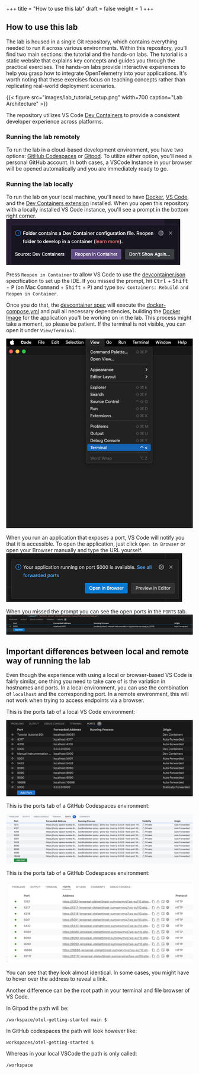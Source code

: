 +++
title = "How to use this lab"
draft = false
weight = 1
+++

## How to use this lab
The lab is housed in a single Git repository, which contains everything needed to run it across various environments. 
Within this repository, you'll find two main sections: the tutorial and the hands-on labs.
The tutorial is a static website that explains key concepts and guides you through the practical exercises.
The hands-on labs provide interactive experiences to help you grasp how to integrate OpenTelemetry into your applications. 
It's worth noting that these exercises focus on teaching concepts rather than replicating real-world deployment scenarios.

{{< figure src="images/lab_tutorial_setup.png" width=700 caption="Lab Architecture" >}}

The repository utilizes VS Code [Dev Containers](https://code.visualstudio.com/docs/devcontainers/containers) to provide a consistent developer experience across platforms.

### Running the lab remotely

To run the lab in a cloud-based development environment, you have two options: [GitHub Codespaces](https://codespaces.new/NovatecConsulting/opentelemetry-training) or [Gitpod](https://gitpod.io/#https://github.com/NovatecConsulting/opentelemetry-training).
To utilize either option, you'll need a personal GitHub account.
In both cases, a VSCode Instance in your browser will be opened automatically and you are immediately ready to go.

### Running the lab locally

To run the lab on your local machine, you'll need to have [Docker](https://docs.docker.com/engine/install/), [VS Code](https://code.visualstudio.com/download), and the [Dev Containers extension](https://marketplace.visualstudio.com/items?itemName=ms-vscode-remote.remote-containers) installed.
When you open this repository with a locally installed VS Code instance, you'll see a prompt in the bottom right corner.
![Prompt to open the repo inside a Dev container](images/prompt.png)

Press `Reopen in Container` to allow VS Code to use the [devcontainer.json](.devcontainer.json) specification to set up the IDE. If you missed the prompt, hit <kbd>Ctrl</kbd> + <kbd>Shift</kbd> + <kbd>P</kbd> (on Mac <kbd>Command</kbd> + <kbd>Shift</kbd> + <kbd>P</kbd>) and type `Dev Containers: Rebuild and Reopen in Container`.

Once you do that, the [devcontainer spec](https://chat.openai.com/c/.devcontainer.json) will execute the [docker-compose.yml](https://chat.openai.com/c/docker-compose.yml) and pull all necessary dependencies, building the [Docker Image](https://chat.openai.com/c/Dockerfile) for the application you'll be working on in the lab. This process might take a moment, so please be patient.
If the terminal is not visible, you can open it under `View/Terminal`.

![Open the terminal](images/open-terminal.png)

When you run an application that exposes a port, VS Code will notify you that it is accessible. 
To open the application, just click `Open in Browser` or open your Browser manually and type the URL yourself.
![Open the browser](images/open-port.png)

When you missed the prompt you can see the open ports in the `PORTS` tab.
![Where to find the forwarded ports](images/ports.png)

## Important differences between local and remote way of running the lab

Even though the experience with using a local or browser-based VS Code is fairly similar, one thing you need to take care of is the variation in hostnames and ports. In a local environment, you can use the combination of `localhost` and the corresponding port. In a remote environment, this will not work when trying to access endpoints via a browser.

This is the ports tab of a local VS Code environment:

![VS Code ports](images/vscode_ports.png)

This is the ports tab of a GitHub Codespaces environment:

![Codespaces ports](images/codespaces_ports.png)

This is the ports tab of a GitHub Codespaces environment:

![Gitpod ports](images/gitpod_ports.png)

You can see that they look almost identical. In some cases, you might have to hover over the address to reveal a link.

Another difference can be the root path in your terminal and file browser of VS Code.


In Gitpod the path will be:

```
/workspace/otel-getting-started main $ 
```

In GitHub codespaces the path will look however like:

```
workspaces/otel-getting-started $
```

Whereas in your local VSCode the path is only called:

``` 
/workspace
```